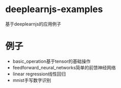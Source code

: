 # deeplearnjs-examples
基于deeplearnjs的应用例子

# 例子
- basic_operation基于tensor的基础操作
- feedforward_neural_networks简单的前馈神经网络
- linear regression线性回归
- mnist手写数字识别
